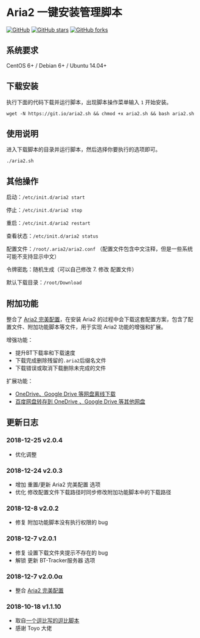 # Aria2 一键安装管理脚本
[![GitHub](https://img.shields.io/github/license/mashape/apistatus.svg?style=flat-square)](https://github.com/P3TERX/aria2.sh/blob/master/LICENSE)
[![GitHub stars](https://img.shields.io/github/stars/P3TERX/aria2.sh.svg?style=flat-square&label=Stars)](https://github.com/P3TERX/aria2.sh/stargazers)
[![GitHub forks](https://img.shields.io/github/forks/P3TERX/aria2.sh.svg?style=flat-square&label=Fork)](https://github.com/P3TERX/aria2.sh/fork)

## 系统要求
CentOS 6+ / Debian 6+ / Ubuntu 14.04+

## 下载安装
执行下面的代码下载并运行脚本，出现脚本操作菜单输入 `1` 开始安装。
```
wget -N https://git.io/aria2.sh && chmod +x aria2.sh && bash aria2.sh
```
## 使用说明
进入下载脚本的目录并运行脚本，然后选择你要执行的选项即可。
```
./aria2.sh
```

## 其他操作
启动：`/etc/init.d/aria2 start`

停止：`/etc/init.d/aria2 stop`

重启：`/etc/init.d/aria2 restart`

查看状态：`/etc/init.d/aria2 status`

配置文件：`/root/.aria2/aria2.conf` （配置文件包含中文注释，但是一些系统可能不支持显示中文）

令牌密匙：随机生成（可以自己修改 7. 修改 配置文件）

默认下载目录：`/root/Download`

## 附加功能
整合了 [Aria2 完美配置](https://github.com/P3TERX/aria2_perfect_config)，在安装 Aria2 的过程中会下载这套配置方案，包含了配置文件、附加功能脚本等文件，用于实现 Aria2 功能的增强和扩展。

增强功能：
* 提升BT下载率和下载速度
* 下载完成删除残留的`.aria2`后缀名文件
* 下载错误或取消下载删除未完成的文件

扩展功能：
* [OneDrive、Google Drive 等网盘离线下载](https://p3terx.com/archives/offline-download-of-onedrive-gdrive.html)
* [百度网盘转存到 OneDrive 、Google Drive 等其他网盘](https://p3terx.com/archives/baidunetdisk-transfer-to-onedrive-and-google-drive.html)

## 更新日志
### 2018-12-25 v2.0.4
* 优化调整

### 2018-12-24 v2.0.3
* 增加 重置/更新 Aria2 完美配置 选项
* 优化 修改配置文件下载路径时同步修改附加功能脚本中的下载路径

### 2018-12-8 v2.0.2
* 修复 附加功能脚本没有执行权限的 bug

### 2018-12-7 v2.0.1
* 修复 设置下载文件夹提示不存在的 bug
* 解锁 更新 BT-Tracker服务器 选项

### 2018-12-7 v2.0.0α
* 整合 [Aria2 完美配置](https://github.com/P3TERX/aria2_perfect_config)

### 2018-10-18 v1.1.10
* 取自[一个逗比写的逗比脚本](https://github.com/P3TERX/doubi_backup)
* 感谢 Toyo 大佬
